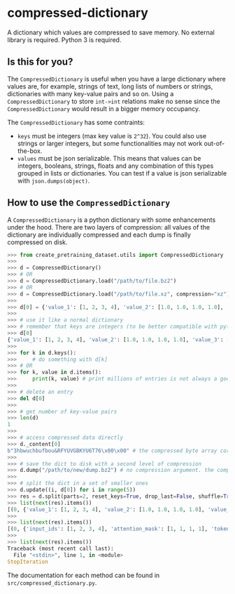 # compressed-dictionary
A dictionary which values are compressed to save memory. No external library is required. Python 3 is required.

## Is this for you?

The `CompressedDictionary` is useful when you have a large dictionary where values are, for example, strings of text, long lists of numbers or strings, dictionaries with many key-value pairs and so on. Using a `CompressedDictionary` to store `int->int` relations make no sense since the `CompressedDictionary` would result in a bigger memory occupancy.

The `CompressedDictionary` has some contraints:
- `keys` must be integers (max key value is `2^32`). You could also use strings or larger integers, but some functionalities may not work out-of-the-box.
- `values` must be json serializable. This means that values can be integers, booleans, strings, floats and any combination of this types grouped in lists or dictionaries. You can test if a value is json serializable with `json.dumps(object)`.
 

## How to use the `CompressedDictionary`

A `CompressedDictionary` is a python dictionary with some enhancements under the hood. There are two layers of compression: all values of the dictionary are individually compressed and each dump is finally compressed on disk.

```python
>>> from create_pretraining_dataset.utils import CompressedDictionary
>>>
>>> d = CompressedDictionary()
>>> # OR
>>> d = CompressedDictionary.load("/path/to/file.bz2")
>>> # OR
>>> d = CompressedDictionary.load("/path/to/file.xz", compression="xz")
>>>
>>> d[0] = {'value_1': [1, 2, 3, 4], 'value_2': [1.0, 1.0, 1.0, 1.0], 'value_3': ["hi", "I", "am", "Luca"], 'value_4': [True, False, True, True]}
>>>
>>> # use it like a normal dictionary
>>> # remember that keys are integers (to be better compatible with pytorch dataset indexing with integers)
>>> d[0]
{'value_1': [1, 2, 3, 4], 'value_2': [1.0, 1.0, 1.0, 1.0], 'value_3': ["hi", "I", "am", "Luca"], 'value_4': [True, False, True, True]}
>>>
>>> for k in d.keys():
>>>     # do something with d[k]
>>> # OR
>>> for k, value in d.items():
>>>     print(k, value) # print millions of entries is not always a good idea...
>>>
>>> # delete an entry
>>> del d[0]
>>>
>>> # get number of key-value pairs
>>> len(d)
1
>>>
>>> # access compressed data directly
>>> d._content[0]
b"3hbwuchbufbou&RFYUVGBKYU6T76\x00\x00" # the compressed byte array corresponding to the d[0] value
>>>
>>> # save the dict to disk with a second level of compression
>>> d.dump("/path/to/new/dump.bz2") # no compression argument. the compression is the same used for values.
>>>
>>> # split the dict in a set of smaller ones
>>> d.update((i, d[0]) for i in range(5))
>>> res = d.split(parts=2, reset_keys=True, drop_last=False, shuffle=True) # splits are returned as a generator
>>> list(next(res).items())
[(0, {'value_1': [1, 2, 3, 4], 'value_2': [1.0, 1.0, 1.0, 1.0], 'value_3': ["hi", "I", "am", "Luca"], 'value_4': [True, False, True, True]}), (1, {'value_1': [1, 2, 3, 4], 'value_2': [1.0, 1.0, 1.0, 1.0], 'value_3': ["hi", "I", "am", "Luca"], 'value_4': [True, False, True, True]}), (2, {'value_1': [1, 2, 3, 4], 'value_2': [1.0, 1.0, 1.0, 1.0], 'value_3': ["hi", "I", "am", "Luca"], 'value_4': [True, False, True, True]})]
>>>
>>> list(next(res).items())
[(0, {'input_ids': [1, 2, 3, 4], 'attention_mask': [1, 1, 1, 1], 'token_type_ids': [0, 0, 1, 1], 'words_tails': [True, False, True, True]}), (1, {'input_ids': [1, 2, 3, 4], 'attention_mask': [1, 1, 1, 1], 'token_type_ids': [0, 0, 1, 1], 'words_tails': [True, False, True, True]})]
>>>
>>> list(next(res).items())
Traceback (most recent call last):
  File "<stdin>", line 1, in <module>
StopIteration
```

The documentation for each method can be found in `src/compressed_dictionary.py`.
